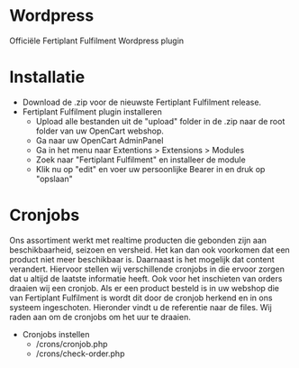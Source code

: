 # Wordpress
 Officiële Fertiplant Fulfilment Wordpress plugin

<h1>Installatie</h1>
<ul>
	<li>Download de .zip voor de nieuwste Fertiplant Fulfilment release.</li>
	<li>Fertiplant Fulfilment plugin installeren
		<ul>
			<li>Upload alle bestanden uit de "upload" folder in de .zip naar de root folder van uw OpenCart webshop.</li>
			<li>Ga naar uw OpenCart AdminPanel</li>
			<li>Ga in het menu naar Extentions > Extensions > Modules</li>
			<li>Zoek naar "Fertiplant Fulfilment" en installeer de module</li>
			<li>Klik nu op "edit" en voer uw persoonlijke Bearer in en druk op "opslaan"</li>
		</ul>
	</li>
</ul>

<h1>Cronjobs</h1>
<p>
	Ons assortiment werkt met realtime producten die gebonden zijn aan beschikbaarheid, seizoen en versheid. Het kan dan ook voorkomen dat een product niet meer beschikbaar is. Daarnaast is het mogelijk dat content verandert. Hiervoor stellen wij verschillende cronjobs in die ervoor zorgen dat u altijd de laatste informatie heeft. Ook voor het inschieten van orders draaien wij een cronjob. Als er een product besteld is in uw webshop die van Fertiplant Fulfilment is wordt dit door de cronjob herkend en in ons systeem ingeschoten. Hieronder vindt u de referentie naar de files. Wij raden aan om de cronjobs om het uur te draaien.
</p>
<ul>
	<li>Cronjobs instellen
		<ul>
			<li>/crons/cronjob.php</li>
			<li>/crons/check-order.php</li>
		</ul>
	</li>
</ul>


